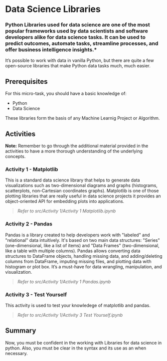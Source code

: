 # Data Science Libraries

### Python Libraries used for data science are one of the most popular frameworks used by data scientists and software developers alike for data science tasks. It can be used to predict outcomes, automate tasks, streamline processes, and offer business intelligence insights.*

It’s possible to work with data in vanilla Python, but there are quite a few open-source libraries that make Python data tasks much, much easier. 

## Prerequisites

For this micro-task, you should have a basic knowledge of:
* Python
* Data Science

These libraries form the basis of any Machine Learnig Project or Algorithm.

## Activities

**Note:** Remember to go through the additional material provided in the activities to have a more thorough understanding of the underlying concepts.

### Activity 1 - Matplotlib

This is a standard data science library that helps to generate data visualizations such as two-dimensional diagrams and graphs (histograms, scatterplots, non-Cartesian coordinates graphs). Matplotlib is one of those plotting libraries that are really useful in data science projects  it  provides an object-oriented API for embedding plots into applications. 

> *Refer to src/Activity 1/Activity 1 Matplotlib.ipynb*


### Activity 2 - Pandas

Pandas is a library created to help developers work with "labeled" and "relational" data intuitively. It's based on two main data structures: "Series" (one-dimensional, like a list of items) and "Data Frames" (two-dimensional, like a table with multiple columns). Pandas allows converting data structures to DataFrame objects, handling missing data, and adding/deleting columns from DataFrame, imputing missing files, and plotting data with histogram or plot box. It’s a must-have for data wrangling, manipulation, and visualization.

> *Refer to src/Activity 1/Activity 1 Pandas.ipynb*

### Activity 3 - Test Yourself

This activity is used to test your knowledege of matplotlib and pandas.

> *Refer to src/Activity 1/Activity 3 Test Yourself.ipynb*

## Summary

Now, you must be confident in the working with Libraries for data science in python. Also, you must be clear in the syntax and its use as an when necessary.


